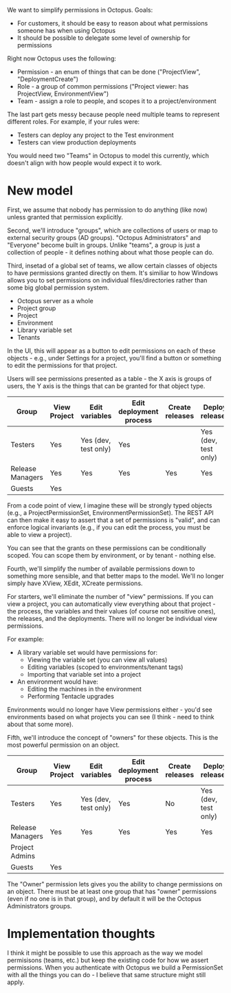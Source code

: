 We want to simplify permissions in Octopus. Goals:

 - For customers, it should be easy to reason about what permissions someone has when using Octopus
 - It should be possible to delegate some level of ownership for permissions
 
Right now Octopus uses the following:

 - Permission - an enum of things that can be done ("ProjectView", "DeploymentCreate")
 - Role - a group of common permissions ("Project viewer: has ProjectView, EnvironmentView")
 - Team - assign a role to people, and scopes it to a project/environment

The last part gets messy because people need multiple teams to represent different roles. For example, if your rules were:

 - Testers can deploy any project to the Test environment
 - Testers can view production deployments
 
You would need two "Teams" in Octopus to model this currently, which doesn't align with how people would expect it to work. 

# New model

First, we assume that nobody has permission to do anything (like now) unless granted that permission explicitly. 

Second, we'll introduce "groups", which are collections of users or map to external security groups (AD groups). "Octopus Administrators" and "Everyone" become built in groups. Unlike "teams", a group is just a collection of people - it defines nothing about what those people can do. 

Third, insetad of a global set of teams, we allow certain classes of objects to have permissions granted directly on them. It's similiar to how Windows allows you to set permissions on individual files/directories rather than some big global permission system. 

 - Octopus server as a whole
 - Project group
 - Project
 - Environment
 - Library variable set
 - Tenants
 
In the UI, this will appear as a button to edit permissions on each of these objects - e.g., under Settings for a project, you'll find a button or something to edit the permissions for that project. 

Users will see permissions presented as a table - the X axis is groups of users, the Y axis is the things that can be granted for that object type. 

| Group            | View Project | Edit variables       | Edit deployment process | Create releases | Deploy releases      |
|------------------|--------------|----------------------|-------------------------|-----------------|----------------------|
| Testers          | Yes          | Yes (dev, test only) | Yes                     |                 | Yes (dev, test only) |
| Release Managers | Yes          | Yes                  | Yes                     | Yes             | Yes                  |
| Guests           | Yes          |                      |                         |                 |                      |

From a code point of view, I imagine these will be strongly typed objects (e.g., a ProjectPermissionSet, EnvironmentPermissionSet). The REST API can then make it easy to assert that a set of permissions is "valid", and can enforce logical invariants (e.g., if you can edit the process, you must be able to view a project). 

You can see that the grants on these permissions can be conditionally scoped. You can scope them by environment, or by tenant - nothing else. 

Fourth, we'll simplify the number of available permissions down to something more sensible, and that better maps to the model. We'll no longer simply have XView, XEdit, XCreate permissions. 

For starters, we'll eliminate the number of "view" permissions. If you can view a project, you can automatically view everything about that project - the process, the variables and their values (of course not sensitive ones), the releases, and the deployments. There will no longer be individual view permissions.  

For example:

 - A library variable set would have permissions for:
   - Viewing the variable set (you can view all values)
   - Editing variables (scoped to environments/tenant tags)
   - Importing that variable set into a project
 - An environment would have:
   - Editing the machines in the environment
   - Performing Tentacle upgrades
   
Environments would no longer have View permissions either - you'd see environments based on what projects you can see (I think - need to think about that some more). 

Fifth, we'll introduce the concept of "owners" for these objects. This is the most powerful permission on an object.

| Group            | View Project | Edit variables       | Edit deployment process | Create releases | Deploy releases      | Owner   |
|------------------|--------------|----------------------|-------------------------|-----------------|----------------------|---------|
| Testers          | Yes          | Yes (dev, test only) | Yes                     | No              | Yes (dev, test only) |         |
| Release Managers | Yes          | Yes                  | Yes                     | Yes             | Yes                  |         |
| Project Admins   |              |                      |                         |                 |                      | Yes     |
| Guests           | Yes          |                      |                         |                 |                      |         |

The "Owner" permission lets gives you the ability to change permissions on an object. There must be at least one group that has "owner" permissions (even if no one is in that group), and by default it will be the Octopus Administrators groups. 

# Implementation thoughts

I think it might be possible to use this approach as the way we model permisisons (teams, etc.) but keep the existing code for how we assert permissions. When you authenticate with Octopus we build a PermissionSet with all the things you can do - I believe that same structure might still apply. 
